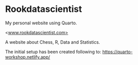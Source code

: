 # Rookdatascientist

My personal website using Quarto. 

<www.rookdatascientist.com>

A website about Chess, R, Data and Statistics.

The initial setup has been created following to: https://quarto-workshop.netlify.app/
